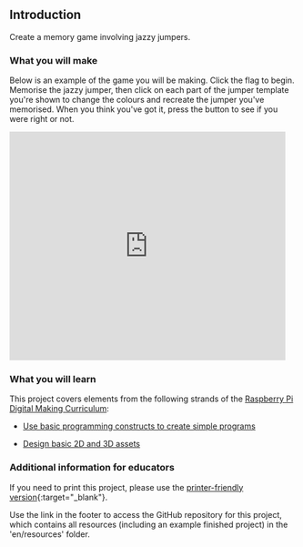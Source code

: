 ## Introduction

Create a memory game involving jazzy jumpers.

### What you will make

Below is an example of the game you will be making. Click the flag to begin. Memorise the jazzy jumper, then click on each part of the jumper template you're shown to change the colours and recreate the jumper you've memorised. When you think you've got it, press the button to see if you were right or not.

<div class="scratch-preview">
  <iframe allowtransparency="true" width="485" height="402" src="https://scratch.mit.edu/projects/embed/181128192/?autostart=false" frameborder="0"></iframe>
</div>


### What you will learn

This project covers elements from the following strands of the [Raspberry Pi Digital Making Curriculum](http://rpf.io/curriculum):

+ [Use basic programming constructs to create simple programs](https://curriculum.raspberrypi.org/programming/creator/)

+ [Design basic 2D and 3D assets](https://curriculum.raspberrypi.org/design/creator/)

### Additional information for educators

If you need to print this project, please use the [printer-friendly version](https://projects.raspberrypi.org/en/projects/jazzy-jumpers/print){:target="_blank"}.

Use the link in the footer to access the GitHub repository for this project, which contains all resources (including an example finished project) in the 'en/resources' folder.
